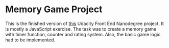 # Memory Game Project

This is the finished version of [this](https://github.com/udacity/fend-project-memory-game) Udacity Front End Nanodegree project. It is mostly a JavaScript exercise. The task was to create a memory game with timer function, counter and rating system. Also, the basic game logic had to be implemented.
